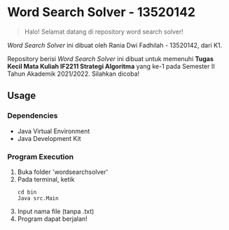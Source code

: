 # Word Search Solver - 13520142
> Halo! Selamat datang di repository word search solver!

*Word Search Solver* ini dibuat oleh Rania Dwi Fadhilah - 13520142, dari K1.

Repository berisi *Word Search Solver* ini dibuat untuk memenuhi **Tugas Kecil Mata Kuliah IF2211 Strategi Algoritma** yang ke-1 pada Semester II Tahun Akademik 2021/2022. Silahkan dicoba!

## Usage

### Dependencies
- Java Virtual Environment
- Java Development Kit

### Program Execution
1. Buka folder 'wordsearchsolver'
2. Pada terminal, ketik
   ```
   cd bin
   Java src.Main
   ```
3. Input nama file (tanpa .txt)
4. Program dapat berjalan!
